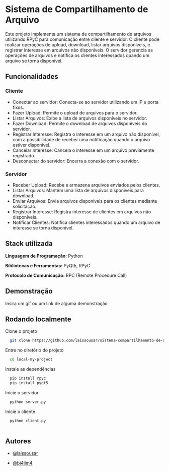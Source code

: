 
# Sistema de Compartilhamento de Arquivo

Este projeto implementa um sistema de compartilhamento de arquivos utilizando RPyC para comunicação entre cliente e servidor. O cliente pode realizar operações de upload, download, listar arquivos disponíveis, e registrar interesse em arquivos não disponíveis. O servidor gerencia as operações de arquivos e notifica os clientes interessados quando um arquivo se torna disponível.


## Funcionalidades

### Cliente
- Conectar ao servidor: Conecta-se ao servidor utilizando um IP e porta fixos.
- Fazer Upload: Permite o upload de arquivos para o servidor.
- Listar Arquivos: Exibe a lista de arquivos disponíveis no servidor.
- Fazer Download: Permite o download de arquivos disponíveis do servidor.
- Registrar Interesse: Registra o interesse em um arquivo não disponível, com a possibilidade de receber uma notificação quando o arquivo estiver disponível.
- Cancelar Interesse: Cancela o interesse em um arquivo previamente registrado.
- Desconectar do servidor: Encerra a conexão com o servidor.

### Servidor

- Receber Upload: Recebe e armazena arquivos enviados pelos clientes.
- Listar Arquivos: Mantém uma lista de arquivos disponíveis para download.
- Enviar Arquivos: Envia arquivos disponíveis para os clientes mediante solicitação.
- Registrar Interesse: Registra interesse de clientes em arquivos não disponíveis.
- Notificar Clientes: Notifica clientes interessados quando um arquivo de interesse se torna disponível.



## Stack utilizada

**Linguagem de Programação:** Python

**Bibliotecas e Ferramentas:** PyQt5, RPyC

**Protocolo de Comunicação:** RPC (Remote Procedure Call)

## Demonstração

Insira um gif ou um link de alguma demonstração


## Rodando localmente

Clone o projeto

```bash
  git clone https://github.com/laissousar/sistema-compartilhamento-de-arquivos.git
```

Entre no diretório do projeto

```bash
  cd local-my-project
```

Instale as dependências

```bash
  pip install rpyc
  pip install pyqt5
```

Inicie o servidor

```bash
  python server.py

```
Inicie o cliente

```bash
  python client.py
  
```

## Autores

- [@laissousar](https://github.com/laissousar)

- [@bi4lim4](https://github.com/bi4lim4/)

